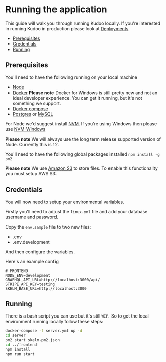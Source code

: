 # Running the application

This guide will walk you through running Kudoo locally. If you're interested in running Kudoo in production please look at [Deployments](deployment)

- [Prerequisites](#prerequisites)
- [Credentials](#credentials)
- [Running](#running)

## Prerequisites
You'll need to have the following running on your local machine
* [Node](https://nodejs.org/en/)
* [Docker](https://www.docker.com/) **Please note** Docker for Windows is still pretty new and not an ideal developer experience. You can get it running, but it's not something we support.
* [Docker compose](https://docs.docker.com/compose/)
* [Postgres](https://www.postgresql.org/) or [MySQL](https://www.mysql.com/)

For Node we'd suggest install [NVM](https://github.com/nvm-sh/nvm). If you're using Windows then please use [NVM-Windows](https://github.com/coreybutler/nvm-windows)

**Please note** We will always use the long term release supported version of Node. Currently this is 12.

You'll need to have the following global packages installed
`npm install -g pm2`

**Please note** We use [Amazon S3](https://aws.amazon.com/s3/) to store files. To enable this functionality you must setup AWS S3.
 
## Credentials
You will now need to setup your environmental variables.

Firstly you'll need to adjust the `linux.yml` file and add your database username and password.

Copy the `env.sample` file to two new files:
* .env
* .env.development

And then configure the variables.

Here's an example config
```.env
# FRONTEND
NODE_ENV=development
GRAPHQL_API_URL=http://localhost:3000/api/
STRIPE_API_KEY=testing
SKELM_BASE_URL=http://localhost:3000
```
## Running
There is a bash script you can use but it's still `WIP`. So to get the local environment running locally follow these steps:
```bash
docker-compose -f server.yml up -d
cd server
pm2 start skelm-pm2.json
cd ../frontend
npm install
npm run start
```